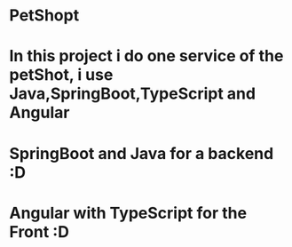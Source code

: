 # PetShopt
# In this project i do one service of the petShot, i use Java,SpringBoot,TypeScript and Angular
# SpringBoot and Java for a backend :D
# Angular with TypeScript for the Front :D
